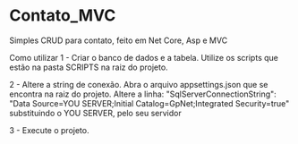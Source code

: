 # Contato_MVC
Simples CRUD para contato, feito em Net Core, Asp e MVC

Como utilizar
1 - Criar o banco de dados e a tabela.
	Utilize os scripts que estão na pasta SCRIPTS na raiz do projeto.
	
2 - Altere a string de conexão.
	Abra o arquivo appsettings.json que se encontra na raiz do projeto.
	Altere a linha: "SqlServerConnectionString": "Data Source=YOU SERVER;Initial Catalog=GpNet;Integrated Security=true"
	substituindo o YOU SERVER, pelo seu servidor
	
3 - Execute o projeto.
